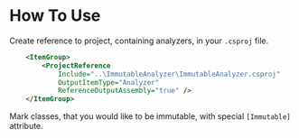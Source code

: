 # How To Use

Create reference to project, containing analyzers, in your `.csproj` file.
```xml
    <ItemGroup>
        <ProjectReference
            Include="..\ImmutableAnalyzer\ImmutableAnalyzer.csproj"
            OutputItemType="Analyzer"
            ReferenceOutputAssembly="true" />
    </ItemGroup>
```
Mark classes, that you would like to be immutable, with special `[Immutable]` attribute.